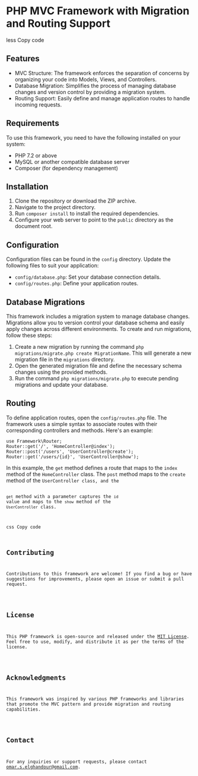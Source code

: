 <!DOCTYPE html>
<html lang="en">
<head>
    <meta charset="UTF-8">
    <meta name="viewport" content="width=device-width, initial-scale=1.0">
    <title>PHP MVC Framework with Migration and Routing Support</title>
</head>
<body>
    <h1>PHP MVC Framework with Migration and Routing Support</h1>
less
Copy code
<h2>Features</h2>
<ul>
    <li>MVC Structure: The framework enforces the separation of concerns by organizing your code into Models, Views, and Controllers.</li>
    <li>Database Migration: Simplifies the process of managing database changes and version control by providing a migration system.</li>
    <li>Routing Support: Easily define and manage application routes to handle incoming requests.</li>
</ul>

<h2>Requirements</h2>
<p>To use this framework, you need to have the following installed on your system:</p>
<ul>
    <li>PHP 7.2 or above</li>
    <li>MySQL or another compatible database server</li>
    <li>Composer (for dependency management)</li>
</ul>

<h2>Installation</h2>
<ol>
    <li>Clone the repository or download the ZIP archive.</li>
    <li>Navigate to the project directory.</li>
    <li>Run <code>composer install</code> to install the required dependencies.</li>
    <li>Configure your web server to point to the <code>public</code> directory as the document root.</li>
</ol>

<h2>Configuration</h2>
<p>Configuration files can be found in the <code>config</code> directory. Update the following files to suit your application:</p>
<ul>
    <li><code>config/database.php</code>: Set your database connection details.</li>
    <li><code>config/routes.php</code>: Define your application routes.</li>
</ul>

<h2>Database Migrations</h2>
<p>This framework includes a migration system to manage database changes. Migrations allow you to version control your database schema and easily apply changes across different environments. To create and run migrations, follow these steps:</p>
<ol>
    <li>Create a new migration by running the command <code>php migrations/migrate.php create MigrationName</code>. This will generate a new migration file in the <code>migrations</code> directory.</li>
    <li>Open the generated migration file and define the necessary schema changes using the provided methods.</li>
    <li>Run the command <code>php migrations/migrate.php</code> to execute pending migrations and update your database.</li>
</ol>

<h2>Routing</h2>
<p>To define application routes, open the <code>config/routes.php</code> file. The framework uses a simple syntax to associate routes with their corresponding controllers and methods. Here's an example:</p>
<pre><code>use Framework\Router;
Router::get('/', 'HomeController@index');
Router::post('/users', 'UserController@create');
Router::get('/users/{id}', 'UserController@show');
</code></pre>
<p>In this example, the <code>get</code> method defines a route that maps to the <code>index</code> method of the <code>HomeController</code> class. The <code>post</code> method maps to the <code>create</code> method of the <code>UserController</code</code> class, and the

<code>get</code> method with a parameter captures the <code>id</code> value and maps to the <code>show</code> method of the <code>UserController</code> class.</p>

css
Copy code
<h2>Contributing</h2>
<p>Contributions to this framework are welcome! If you find a bug or have suggestions for improvements, please open an issue or submit a pull request.</p>

<h2>License</h2>
<p>This PHP framework is open-source and released under the <a href="LICENSE">MIT License</a>. Feel free to use, modify, and distribute it as per the terms of the license.</p>

<h2>Acknowledgments</h2>
<p>This framework was inspired by various PHP frameworks and libraries that promote the MVC pattern and provide migration and routing capabilities.</p>

<h2>Contact</h2>
<p>For any inquiries or support requests, please contact <a href="mailto:omar.s.elghandour@gmail.com">omar.s.elghandour@gmail.com</a>.</p>
</body>
</html>
